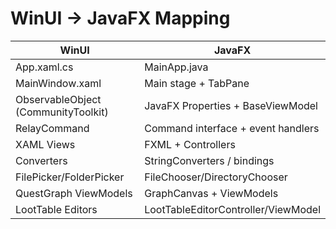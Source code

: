 # WinUI → JavaFX Mapping

| WinUI                               | JavaFX                                  |
|------------------------------------|-----------------------------------------|
| App.xaml.cs                        | MainApp.java                            |
| MainWindow.xaml                    | Main stage + TabPane                    |
| ObservableObject (CommunityToolkit)| JavaFX Properties + BaseViewModel       |
| RelayCommand                       | Command interface + event handlers      |
| XAML Views                         | FXML + Controllers                       |
| Converters                         | StringConverters / bindings             |
| FilePicker/FolderPicker            | FileChooser/DirectoryChooser            |
| QuestGraph ViewModels              | GraphCanvas + ViewModels                |
| LootTable Editors                  | LootTableEditorController/ViewModel     |

